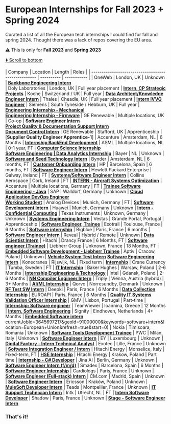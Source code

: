 # European Internships for Fall 2023 + Spring 2024

Curated a list of all the European tech internships I could find for fall and spring 2024. Thought there was a lack of repos covering the EU area.

⚠️ This is only for **Fall 2023** and **Spring 2023**

[⬇️ Scroll to bottom](https://github.com/olivercarmont/european-internships-2023-2024#that's-it!)

| Company                                             | Location   |  Length   | Roles |
| --------------------------------------------------- | ---------- | ----------- |
| OneWeb | London, UK   | Unknown    | [**Backbone Engineering Intern**](https://oneweb.net/work-with-us/careers/vacancies/4835952)      
| Doly Laboratories | London, UK  | Full year placement      | [**Intern, CP Strategic Projects**](https://jobs.dolby.com/careers/job/15044518?domain=dolby.com&utm_source=Linkedin&utm_medium=campaign123&jobPipeline=LinkedIn) 
| Koche | Switzerland / UK  | Full year      | [**Data Architect/Knowledge Engineer Intern**](https://careers.roche.com/global/en/job/ROCHGLOBAL202307115613EXTERNALENGLOBAL/Data-Architect-Knowledge-Engineer-Intern-for-1-year-m-f-d?utm_source=linkedin&utm_medium=phenom-feeds) 
| Thales | Cheadle, UK  | Full year placement      | [**Intern IVVQ Engineer**](https://thales.wd3.myworkdayjobs.com/Careers/job/Cheadle/Intern-IVVQ-Engineer---12-months-FTC_R0193214-1/apply?source=LinkedInJobs) 
| Siemens | South Tyneside / Hebburn, UK  | Full year      | [**Engineering Internship - Mechanical**](https://jobs.siemens.com/careers/job/563156116013967?domain=siemens.com&hl=en&sourceType=PREMIUM_POST_SITE) <br> [**Engineering Internship - Firmware**](https://jobs.siemens.com/careers/job/563156116011066?domain=siemens.com&hl=en&sourceType=PREMIUM_POST_SITE)
| GE Renewable | Multiple locations, UK  | Co-op      | [**Software Engineer Intern**](https://jobs.gecareers.com/renewableenergy/global/en/job/GE11GLOBALR3719751EXTERNALENGLOBAL/Software-Engineer-Intern?utm_source=linkedin&codes=linkedin&utm_medium=phenom-feeds) <br> [**Project Quality & Documentation Support Intern**](https://jobs.gecareers.com/renewableenergy/global/en/job/GE11GLOBALR3707152EXTERNALENGLOBAL/Project-Quality-Documentation-Support-Intern?utm_source=linkedin&codes=linkedin&utm_medium=phenom-feeds) <br> [**Document Control Intern**](https://jobs.gecareers.com/renewableenergy/global/en/job/GE11GLOBALR3707154EXTERNALENGLOBAL)
| GE Renewable | Stafford, UK  | Apprenticeship      | [**Supplier Quality Engineer Apprentice-1**]
| Accenture | Amsterdam, NL  | 6 Months      | [**Internship BackEnd Development**](https://www.accenture.com/nl-en/careers/jobdetails?id=R00138543_en&src=LINKEDINJP) 
| ASML | Multiple locations, NL  | 0-1 year, FT      | [**Computer Science Internship**](https://www.asml.com/en/careers/find-your-job/j/2/6/computer-science-internship-scalable-logging-for-yieldstar-j00263734?ppc=JBP-181) <br> [**Software Engineering | Data Analytics Internship**](https://www.asml.com/en/careers/find-your-job/j/2/6/software-engineering--data-analytics-internship-fco-dashboarding-j00267215?ppc=JBP-181) 
| Bayer | NL  | Unknown      | [**Software and Seed Technology Intern**](https://jobs.bayer.com/job/Bergschenhoek-Software-and-Seed-Technology-Intern-Neth/924653801/?utm_source=LINKEDIN&utm_medium=referrer) 
| Bynder | Amsterdam, NL  | 6 months, FT      | [**Customer Onboarding Intern**](https://boards.greenhouse.io/bynderjobs/jobs/4926139004?gh_src=7f6b1d754us) 
| HP | Barcelona, Spain  | 6 months, FT      | [**Software Engineer Intern**](https://jobs.hp.com/jobdetails/18214351/software-engineer-intern-barcelona-es/) 
| Hewlett Packard Enterprise | Galway, Ireland  | FT      | [**Systems/Software Engineer Intern**](https://careers.hpe.com/us/en/job/1137334/Systems-Software-Engineer-Intern?utm_source=linkedin) 
| Collins Aerospace | Cork, Ireland  | FT      | [**INTERN - Aircraft Systems Optimization**](https://careers.rtx.com/global/en/job/RAYTGLOBAL01615308EXTERNALENGLOBAL/INTERN-Aircraft-Systems-Optimization?utm_source=linkedin&utm_medium=phenom-feeds) 
| Accenture | Multiple locations, Germany  | FT      | [**Trainee Software Engineering - Java**](https://www.accenture.com/de-de/careers/jobdetails?id=R00157943_de&src=LINKEDINJP)
| SAP | Walldorf, Germany  | Unknown      | [**Cloud Application DevOps Engineer**](https://jobs.sap.com/job/St_-Leon-Rot-SAP-iXp-Intern-%2528fmd%2529-Cloud-Application-DevOps-Engineer-68789/920029301/?feedId=244601&utm_campaign=limitedlistings&utm_source=LinkedinJobPostings)
<br> [**Working Student**](https://jobs.sap.com/job/Walldorf-Working-Student-%2528fmd%2529-Midmarket-and-Ecosystem-Success-69190/955815201/?feedId=244601&utm_campaign=limitedlistings&utm_source=LinkedinJobPostings)
| Analog Devices | Munich, Germany  | FT      | [**Software Development Intern**](https://analogdevices.wd1.myworkdayjobs.com/External/job/Germany-Munich-Otl-Aicher-Strasse/FY23-Software-Development-Intern_R220338)
| Huawei | Munich, Germany  | Unknown      | [**Intern - Confidential Computing**](https://huaweiresearchcentergermanyaustria.teamtailor.com/jobs/2403558-intern-confidential-computing-m-f-d)
| Texas Instruments | Unknown, Germany  | Unknown      | [**Systems Engineering Intern**](https://careers.ti.com/job/18367746/systems-engineering-intern-m-f-d-freising-de/)
| Vestas | Grande Portal, Portugal  | Apprenticeship      | [**Software Engineer, Trainee**](https://careers.vestas.com/job/Le%C3%A7a-do-Balio-Software-Engineer%2C-Trainee-Gran/953108801/?Codes=LinkedIn)
| Exotrail | Toulouse, France  | 6 Months      | [**Software internship**](https://careers.exotrail.com/jobs/2896515-software-internship)
| Bigblue | Paris, France  | 6 months      | [**Software Engineer Intern**](https://jobs.lever.co/bigblue/e1b64777-c220-4e9d-b5cc-32ce4863a0b2/apply?lever-source=LinkedIn)
| Reveal | Hybrid / Remote  | Unknown     | [**Data Scientist Intern**](https://careers.reveal.co/jobs/2271861-data-scientist-intern-m-f-x)
| Hitachi | Drancy France  | 6 Months, FT     | [**Software engineer (Trainee)**](https://careers.hitachi.com/jobs/12863054-software-engineer-trainee)
| Liebherr Group | Unknown, France  | 18 Months, FT     | [**Embedded Software Development - Liebherr Trainee**](https://careers.liebherr.com/job/ColmarCedex-Embedded-Software-Development-Liebherr-Trainee-Program-%28mf%29/921353901/?feedId=335501&jobPipeline=LinkedIn&utm_source=LinkedinJobPostings)
| Aptiv | Cracow, Poland  | Unknown    | [**Vehicle System Test Intern**](https://aptiv.wd5.myworkdayjobs.com/APTIV_CAREERS/login?redirect=%2FAPTIV_CAREERS%2Fjob%2FKrakow-Poland%2FVehicle-System-Test-Engineering_J000639115%2Fapply%3FAdCode%3DLINKEDIN13)
[**Software Engineering Intern**](https://aptiv.wd5.myworkdayjobs.com/APTIV_CAREERS/login?redirect=%2FAPTIV_CAREERS%2Fjob%2FKrakow-Poland%2FSoftware-Engineering-Intern_J000640271%2Fapply%3FAdCode%3DLINKEDIN13)
| Konecranes | Rijswijk, NL  | Fixed term    | [**Internship**](https://careers.konecranes.com/Konecranes/job/Internship/935707701/)
| Crane Currency | Tumba, Sweden  | FT    | [**IT Internship**](https://phf.tbe.taleo.net/phf01/ats/careers/v2/viewRequisition?org=JSHR6E&cws=53&rid=13663)
| Baker Hughes | Warsaw, Poland  | 2-6 Months    | [**Internship Engineering & Technology**](https://careers.bakerhughes.com/global/en/job/BAHUGLOBALR85450/Internship-Opportunities-Warsaw-PL-Engineering-Technology-2023?utm_source=linkedin&utm_medium=phenom-feeds)
| Intel | Gdansk, Poland  | 2-6 Months    | [**NN Compiler Engineer Intern**](https://jobs.intel.com/en/job/-/-/599/51312984224)
| Triply | Vienna, Austria (hybrid)  | 3+ Months    | [**AI/ML Internship**](https://join.com/companies/triply/8503317-ai-ml-internship-in-sustainable-mobility-startup?pid=24a1b46991e3de1fbcf0)
| Qorvo | Norresundby, Denmark | Unknown    | [**RF Test SW Intern**](https://careers.qorvo.com/job/Norresundby-RF-Test-SW-Intern-Denm/963993000/?eresc=LinkedIn)
| Deepki | Paris, France | 6 Months    | [**Data Collection Internship**](https://careers.deepki.com/jobs/2876807-data-collection-internship-6-months-paris)
| EUROAPI | Paris, France | 6 Months    | [**Quality IT Systems Validation Officer Internship**](https://euroapi.wd3.myworkdayjobs.com/EUROAPI_Careers/job/Paris/Development-of-a-new-IT-system-for-Quality-Management--Internship-_R2589617)
| GMV | Lisbon, Portugal | Part-time    | [**Internship: Software engineer**](https://gmv.csod.com/ux/ats/careersite/4/home/requisition/1752?c=gmv&lang=en-US)
| TeamViewer | Ioannina, Greece | 12 Months    | [**Intern, Software Engineering**](https://www.linkedin.com/jobs/search/?currentJobId=3645697217&geoId=91000000&keywords=software+intern&location=European+Union&refresh=true&start=0)
| Signify | Eindhoven, Netherlands | 4+ Months    | [**Embedded Software intern**](https://www.careers.signify.com/global/en/job/337486/?utm_source=linkedin&utm_medium=jobposting&utm_campaign=linkedin_jobwrapping)
currentJobId=3645697217&geoId=91000000&keywords=software+intern&location=European+Union&refresh=true&start=0)
| Nokia | Timisoara, Romania | Unknown    | [**Software Tools Development Trainee**](https://aluperf.referrals.selectminds.com/jobs/internship-software-tools-development-trainee-99369)
| PWC | Milan, Italy | Unknown    | [**Software Engineer Intern**](https://www.pwc.com/it/it/careers/description.html?wdjobreqid=375929WD)
| EY | Luxembourg | Unknown    | [**Digital Factory - Intern Technical Analyst**](https://eyglobal.yello.co/jobs/Dk3kiSWGeMBBo3BZgRJUfA?job_board_id=c1riT--B2O-KySgYWsZO1Q)
| Exotec | Lille, France | Unknown    | [**Software Integration Engineer / Intern**](https://careers.exotec.com/_/j/ECC760DE22/)
| Hitachi Energy | Monselice, Italy | Fixed-term, FT    | [**HSE Internship**](https://www.hitachienergy.com/careers/open-jobs/details/JID3-22995)
| Hitachi Energy | Krakow, Poland | Part time   | [**Internship - C# Developer**](https://www.hitachienergy.com/careers/open-jobs/details/JID3-31572)
| Jina AI | Berlin, Germany | Unknown   | [**Software Engineer Intern (f/m/d)**](https://www.linkedin.com/jobs/search/?currentJobId=3575084975&geoId=91000000&keywords=software+intern&location=European+Union&refresh=true&start=0)
| Smadex | Barcelona, Spain | 6 Months   | [**Software Engineer Internship**](https://es.linkedin.com/jobs/view/software-engineer-internship-at-smadex-3641045486?trk=public_jobs_topcard-title)
| Cardiologs | Paris, France | Unknown   | [**Software Engineer (Full-stack) Intern**](https://fr.linkedin.com/jobs/view/software-engineer-full-stack-intern-at-cardiologs-3535544706?trk=public_jobs_topcard-title)
| CM.com | Madrid, Spain | Unknown   | [**Software Engineer Intern**](https://es.linkedin.com/jobs/view/software-engineer-intern-at-cm-com-3614535213?trk=public_jobs_topcard-title)
| Ericsson | Kraków, Poland | Unknown   | [**MuleSoft Developer Intern**](https://jobs.ericsson.com/job/Krak%25C3%25B3w-MuleSoft-Developer-Intern-Krak/774469602/?feedId=322400&jobPipeline=LinkedIn&utm_source=LinkedInJobPostings)
| Teads | Montpellier, France | Unknown   | [**IT Support Technician Intern**](https://fr.linkedin.com/jobs/view/it-support-technician-intern-at-teads-3655072727?trk=public_jobs_topcard-title)
| Intk | Utrecht, NL | FT   | [**Intern Software Developer**](https://intk1.snaphunt.com/job/JXZZQVT1JX?source=linkedin)
| Shadow | Paris, France | Unknown   | [**Stage - Software Engineer Intern**](https://fr.linkedin.com/jobs/view/stage-software-engineer-intern-h-f-x-at-shadow-3648018030?trk=public_jobs_topcard-title)

<!-- Leave blank -->
### That's it!
